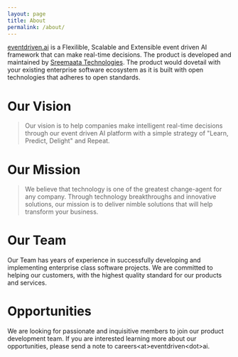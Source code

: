 ```yaml
---
layout: page
title: About
permalink: /about/
---
```


[eventdriven.ai][home] is a Flexilible, Scalable and Extensible event driven AI framework that can make real-time decisions. The product is developed and maintained by [Sreemaata Technologies][sreemaata]. The product would dovetail with your existing enterprise software ecosystem as it is built with open technologies that adheres to open standards.  


# Our Vision
> Our vision is to help companies make intelligent real-time decisions through our event driven AI platform with a simple strategy of "Learn, Predict, Delight" and Repeat.     

# Our Mission
> We believe that technology is one of the greatest change-agent for any company. Through technology breakthroughs and innovative solutions, our mission is to deliver nimble solutions that will help transform your business. 

# Our Team

Our Team has years of experience in successfully developing and implementing enterprise class software projects. We are committed to helping our customers, with the highest quality standard for our products and services.

# Opportunities

We are looking for passionate and inquisitive members to join our product development team. If you are interested learning more about our opportunities, please send a note to careers\<at\>eventdriven\<dot\>ai.

[home]: http://eventdriven.ai
[sreemaata]: http://sreemaata.com